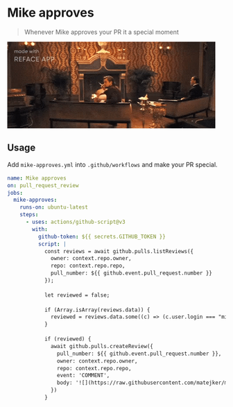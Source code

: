 # Mike approves
> Whenever Mike approves your PR it a special moment

![](mike-approves.gif)

## Usage
Add `mike-approves.yml` into `.github/workflows` and make your PR special.
```yaml
name: Mike approves
on: pull_request_review
jobs:
  mike-approves:
    runs-on: ubuntu-latest
    steps:
      - uses: actions/github-script@v3
        with:
          github-token: ${{ secrets.GITHUB_TOKEN }}
          script: |
            const reviews = await github.pulls.listReviews({
              owner: context.repo.owner,
              repo: context.repo.repo,
              pull_number: ${{ github.event.pull_request.number }}
            });

            let reviewed = false;

            if (Array.isArray(reviews.data)) {
              reviewed = reviews.data.some((c) => (c.user.login === "migstopheles" && c.state === "APPROVED"));
            }

            if (reviewed) {
              await github.pulls.createReview({
                pull_number: ${{ github.event.pull_request.number }},
                owner: context.repo.owner,
                repo: context.repo.repo,
                event: 'COMMENT',
                body: '![](https://raw.githubusercontent.com/matejker/mike-approves/master/mike-approves.gif)'
              })
            }
```